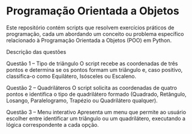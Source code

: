 # Programação Orientada a Objetos

Este repositório contém scripts que resolvem exercícios práticos de programação, cada um abordando um conceito ou problema específico relacionado à Programação Orientada a Objetos (POO) em Python.

Descrição das questões

Questão 1 – Tipo de triângulo
O script recebe as coordenadas de três pontos e determina se os pontos formam um triângulo e, caso positivo, classifica-o como Equilátero, Isósceles ou Escaleno.

Questão 2 – Quadriláteros
O script solicita as coordenadas de quatro pontos e identifica o tipo de quadrilátero formado (Quadrado, Retângulo, Losango, Paralelogramo, Trapézio ou Quadrilátero qualquer).

Questão 3 – Menu interativo
Apresenta um menu que permite ao usuário escolher entre identificar um triângulo ou um quadrilátero, executando a lógica correspondente a cada opção.
